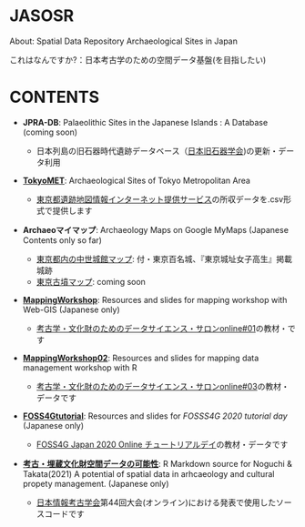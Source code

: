 # JASOSR
About: Spatial Data Repository Archaeological Sites in Japan

これはなんですか?：日本考古学のための空間データ基盤(を目指したい)

# CONTENTS
- **JPRA-DB**: Palaeolithic Sites in the Japanese Islands : A Database (coming soon) 
    - 日本列島の旧石器時代遺跡データベース（[日本旧石器学会](http://palaeolithic.jp/data/index.htm))の更新・データ利用
    
- **[TokyoMET](https://kotdijian.github.io/JASOSR/13Tokyo/)**: Archaeological Sites of Tokyo Metropolitan Area
    - [東京都遺跡地図情報インターネット提供サービス](https://tokyo-iseki.metro.tokyo.lg.jp/)の所収データを.csv形式で提供します
    
- **Archaeoマイマップ**: Archaeology Maps on Google MyMaps (Japanese Contents only so far)
    - [東京都内の中世城館マップ](https://bit.ly/366VxUg): 付・東京百名城、『東京城址女子高生』掲載城跡
    - [東京古墳マップ](): coming soon

- **[MappingWorkshop](https://github.com/kotdijian/JASOSR/tree/master/MappingWokrshop)**: Resources and slides for mapping workshop with Web-GIS (Japanese only)
    - [考古学・文化財のためのデータサイエンス・サロンonline#01](https://peatix.com/event/1608341/view)の教材・です
    
- **[MappingWorkshop02](https://github.com/kotdijian/JASOSR/tree/master/MappingWorkshop02)**: Resources and slides for mapping data management workshop with R
    - [考古学・文化財のためのデータサイエンス・サロンonline#03](https://peatix.com/event/1637529/view)の教材・データです

- **[FOSS4Gtutorial](https://github.com/kotdijian/JASOSR/tree/master/FOSS4Gtutorial)**: Resources and slides for *FOSSS4G 2020 tutorial day* (Japanese only)
    - [FOSS4G Japan 2020 Online チュートリアルデイ](https://www.osgeo.jp/events/foss4g-2020/foss4g-2020-japan-online/foss4g-japan-2020-online-tutorial-day)の教材・データです

- **[考古・埋蔵文化財空間データの可能性](https://github.com/kotdijian/JASOSR/tree/master/JAAI2021)**: R Markdown source for Noguchi & Takata(2021) A potential of spatial data in arhcaeology and cultural propety management. (Japanese only)
    - [日本情報考古学会](https://www.archaeo-info.org/)第44回大会(オンライン)における発表で使用したソースコードです
